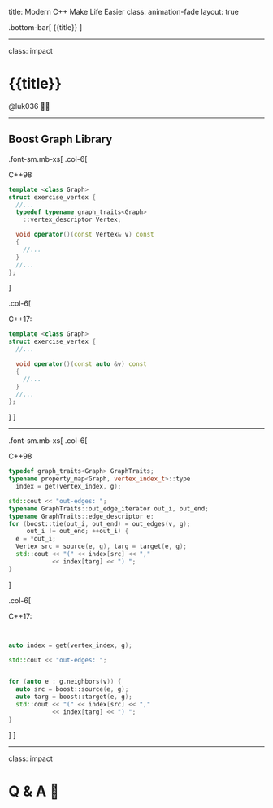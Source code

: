 title: Modern C++ Make Life Easier
class: animation-fade
layout: true

<!-- This slide will serve as the base layout for all your slides -->

.bottom-bar[
{{title}}
]

---

class: impact

# {{title}}

@luk036 👨‍💻

---

## Boost Graph Library

.font-sm.mb-xs[
.col-6[

C++98

```cpp
template <class Graph>
struct exercise_vertex {
  //...
  typedef typename graph_traits<Graph>
    ::vertex_descriptor Vertex;

  void operator()(const Vertex& v) const
  {
    //...
  }
  //...
};
```

]

.col-6[

C++17:

```cpp
template <class Graph>
struct exercise_vertex {
  //...

  void operator()(const auto &v) const
  {
    //...
  }
  //...
};
```

]
]

---

.font-sm.mb-xs[
.col-6[

C++98

```cpp
typedef graph_traits<Graph> GraphTraits;
typename property_map<Graph, vertex_index_t>::type
  index = get(vertex_index, g);

std::cout << "out-edges: ";
typename GraphTraits::out_edge_iterator out_i, out_end;
typename GraphTraits::edge_descriptor e;
for (boost::tie(out_i, out_end) = out_edges(v, g);
     out_i != out_end; ++out_i) {
  e = *out_i;
  Vertex src = source(e, g), targ = target(e, g);
  std::cout << "(" << index[src] << ","
            << index[targ] << ") ";
}
```

]

.col-6[

C++17:

```cpp


auto index = get(vertex_index, g);

std::cout << "out-edges: ";


for (auto e : g.neighbors(v)) {
  auto src = boost::source(e, g);
  auto targ = boost::target(e, g);
  std::cout << "(" << index[src] << ","
            << index[targ] << ") ";
}
```

]
]

---

class: impact

# Q & A 🎤
